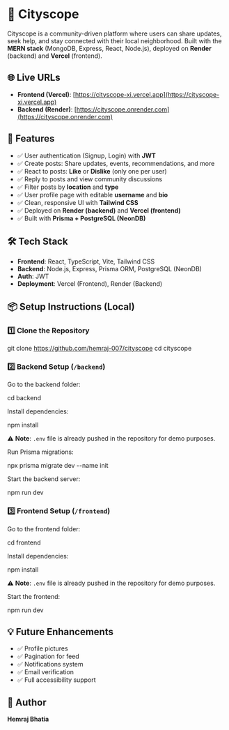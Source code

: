 # 🌆 Cityscope

Cityscope is a community-driven platform where users can share updates, seek help, and stay connected with their local neighborhood. Built with the **MERN stack** (MongoDB, Express, React, Node.js), deployed on **Render** (backend) and **Vercel** (frontend).

## 🌐 Live URLs

- **Frontend (Vercel)**: [https://cityscope-xi.vercel.app](https://cityscope-xi.vercel.app)
- **Backend (Render)**: [https://cityscope.onrender.com](https://cityscope.onrender.com)

## 🚀 Features

- ✅ User authentication (Signup, Login) with **JWT**
- ✅ Create posts: Share updates, events, recommendations, and more
- ✅ React to posts: **Like** or **Dislike** (only one per user)
- ✅ Reply to posts and view community discussions
- ✅ Filter posts by **location** and **type**
- ✅ User profile page with editable **username** and **bio**
- ✅ Clean, responsive UI with **Tailwind CSS**
- ✅ Deployed on **Render (backend)** and **Vercel (frontend)**
- ✅ Built with **Prisma + PostgreSQL (NeonDB)**

## 🛠️ Tech Stack

- **Frontend**: React, TypeScript, Vite, Tailwind CSS
- **Backend**: Node.js, Express, Prisma ORM, PostgreSQL (NeonDB)
- **Auth**: JWT
- **Deployment**: Vercel (Frontend), Render (Backend)

## 📦 Setup Instructions (Local)

### 1️⃣ Clone the Repository

git clone https://github.com/hemraj-007/cityscope
cd cityscope

### 2️⃣ Backend Setup (`/backend`)

Go to the backend folder:

cd backend

Install dependencies:

npm install

⚠️ **Note**: `.env` file is already pushed in the repository for demo purposes.

Run Prisma migrations:

npx prisma migrate dev --name init

Start the backend server:

npm run dev

### 3️⃣ Frontend Setup (`/frontend`)

Go to the frontend folder:

cd frontend

Install dependencies:

npm install

⚠️ **Note**: `.env` file is already pushed in the repository for demo purposes.

Start the frontend:

npm run dev

## 💡 Future Enhancements

- ✅ Profile pictures
- ✅ Pagination for feed
- ✅ Notifications system
- ✅ Email verification
- ✅ Full accessibility support

## 👤 Author

**Hemraj Bhatia**
